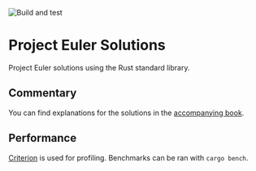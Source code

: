![Build and test](https://github.com/kwyse/euler-solutions/workflows/ci/badge.svg?branch=source)

# Project Euler Solutions

Project Euler solutions using the Rust standard library.

## Commentary

You can find explanations for the solutions in the [accompanying book](https://www.kwyse.com/euler-solutions/).

## Performance

[Criterion](https://crates.io/crates/criterion) is used for profiling. Benchmarks can be ran with `cargo bench`.
